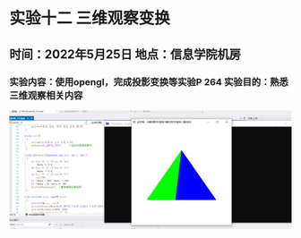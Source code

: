 # 实验十二 三维观察变换
## 时间：2022年5月25日  地点：信息学院机房
### 实验内容：使用opengl，完成投影变换等实验P 264  实验目的：熟悉三维观察相关内容

![image](https://github.com/Polaris1491319352/Graphics/blob/main/image/work12.jpg)  
